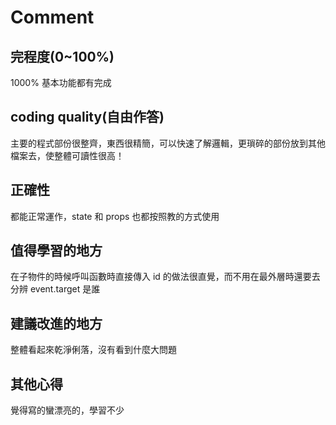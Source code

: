 # Comment
## 完程度(0~100%)
1000% 基本功能都有完成

## coding quality(自由作答)
主要的程式部份很整齊，東西很精簡，可以快速了解邏輯，更瑣碎的部份放到其他檔案去，使整體可讀性很高！

## 正確性
都能正常運作，state 和 props 也都按照教的方式使用

## 值得學習的地方
在子物件的時候呼叫函數時直接傳入 id 的做法很直覺，而不用在最外層時還要去分辨 event.target 是誰

## 建議改進的地方
整體看起來乾淨俐落，沒有看到什麼大問題

## 其他心得
覺得寫的蠻漂亮的，學習不少
